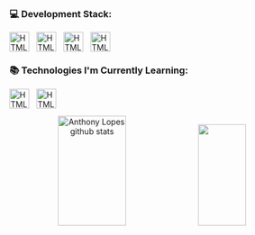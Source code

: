 


### 💻 Development Stack:
<img 
    align="left" 
    alt="HTML"
    title="HTML" 
    width="35px" 
    style="padding-right: 10px;" 
    src= "https://cdn.jsdelivr.net/gh/devicons/devicon@latest/icons/java/java-original.svg" 
/>

<img 
    align="left" 
    alt="HTML"
    title="HTML" 
    width="35px" 
    style="padding-right: 10px;" 
    src="https://cdn.jsdelivr.net/gh/devicons/devicon@latest/icons/spring/spring-original-wordmark.svg"
/>
<img 
    align="left" 
    alt="HTML"
    title="HTML" 
    width="35px" 
    style="padding-right: 10px;" 
    src="https://cdn.jsdelivr.net/gh/devicons/devicon@latest/icons/git/git-original.svg" 
/>
<img 
    align="left" 
    alt="HTML"
    title="HTML" 
    width="35px" 
    style="padding-right: 10px;" 
    src="https://cdn.jsdelivr.net/gh/devicons/devicon@latest/icons/linux/linux-original.svg"
/>
<br/>
<br/>

### 📚 Technologies I'm Currently Learning:

<img 
    align="left" 
    alt="HTML"
    title="HTML" 
    width="35px" 
    style="padding-right: 10px;" 
    src="https://cdn.jsdelivr.net/gh/devicons/devicon@latest/icons/react/react-original.svg" 
/>

<img 
    align="left" 
    alt="HTML"
    title="HTML" 
    width="35px" 
    style="padding-right: 10px;" 
    src="https://cdn.jsdelivr.net/gh/devicons/devicon@latest/icons/python/python-original.svg"
/>
<br/>
<br/>
<div align="center">  
  <img width="49%" height="195px" src="https://github-readme-stats.vercel.app/api?username=AnthonyVLopes&show_icons=true&count_private=true&hide_border=false&title_color=ffa107&icon_color=db9200&text_color=ffffff&bg_color=0d1117" alt="Anthony Lopes github stats"/> 
  <img width="41%" height="180px" src="https://github-readme-stats.vercel.app/api/top-langs/?username=AnthonyVLopes&layout=compact&hide_border=false&title_color=ffa107&text_color=ffffff&bg_color=0d1117" />
</div>

